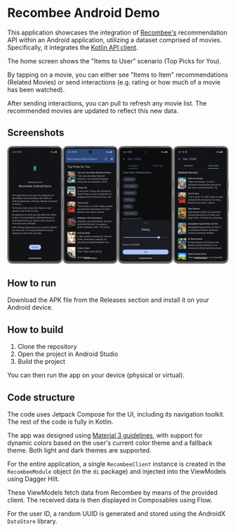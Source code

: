 # Recombee Android Demo

This application showcases the integration of [Recombee's](https://www.recombee.com/) recommendation
API within an Android application, utilizing a dataset comprised of movies.
Specifically, it integrates the [Kotlin API client](https://github.com/Recombee/kotlin-api-client).

The home screen shows the "Items to User" scenario (Top Picks for You).

By tapping on a movie, you can either see "Items to Item" recommendations (Related Movies) or send
interactions (e.g. rating or how much of a movie has been watched).

After sending interactions, you can pull to refresh any movie list. The recommended movies are
updated to reflect this new data.

## Screenshots

![Screenshots](images/screenshots.png)

## How to run

Download the APK file from the Releases section and install it on your Android device.

## How to build

1. Clone the repository
2. Open the project in Android Studio
3. Build the project

You can then run the app on your device (physical or virtual).

## Code structure

The code uses Jetpack Compose for the UI, including its navigation toolkit.
The rest of the code is fully in Kotlin.

The app was designed using [Material 3 guidelines](https://m3.material.io/), with support for
dynamic colors based on the user's current color theme and a fallback theme. Both light and dark
themes are supported.

For the entire application, a single `RecombeeClient` instance is created in the `RecombeeModule`
object (in the `di` package) and injected into the ViewModels using Dagger Hilt.

These ViewModels fetch data from Recombee by means of the provided client.
The received data is then displayed in Composables using Flow.

For the user ID, a random UUID is generated and stored using the AndroidX `DataStore` library.
